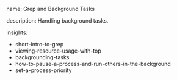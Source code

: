 name: Grep and Background Tasks

description: Handling background tasks.

insights:
  - short-intro-to-grep
  - viewing-resource-usage-with-top
  - backgrounding-tasks
  - how-to-pause-a-process-and-run-others-in-the-background
  - set-a-process-priority